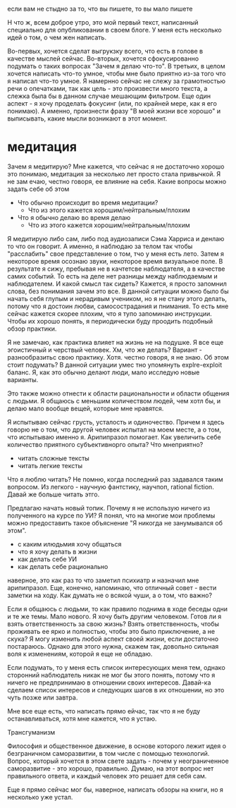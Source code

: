 если вам не стыдно за то, что вы пишете, то вы мало пишете

Н что ж, всем доброе утро, это мой первый текст, написанный специально для опубликовании в своем блоге. У меня есть несколько идей о том, о чем жен написать. 

Во-первых, хочется сделат выгрукзку всего, что есть в голове в качестве мыслей сейчас. Во-вторых, хочется сфокусированно подумать о таких вопросах "Зачем я делаю что-то". В третьих, в целом хочется написать что-то умное, чтобы мне было приятно из-за того что я написал что-то умное. Я намернно сейчас не слежу за грамотностью речи о опечатками, так как цель - это произвести много текста, а слежка была бы в данном случае мешающим фильтром. Еще один аспект - я хочу проделать фокусинг (или, по крайней мере, как я его понимаю). А именно, произнести фразу "В моей жизни все хорошо" и выписывать, какие мысли возникают в этот момент.

# медитация
Зачем я медитирую? Мне кажется, что сейчас я не достаточно хорошо это понимаю, медитация за несколько лет просто стала привычкой. Я не зам ечаю, честно говоря, ее влияние на себя. Какие вопросы можно задать себе об этом
- Что обычно происходит во время медитации? 
	- Что из этого кажется хорошим/нейтральным/плохим
- Что я обычно делаю во время делаю
	- Что из этого кажется хорошим/нейтральным/плохим

Я медитирую либо сам, либо под аудиозаписи Сэма Харриса и денлаю то что он говорит. А именно, я наблюдаю за телом так чтобы "расслабить" свое представление о том, тчо у меня есть лето. Затем я некоторое время осознаю звуки, некоторое время визуальное поле. В результате я сижу, пребывая не в качтетсве наблюдателя, а в качестве самих событий. То есть на деле нет разницы между наблюдаемым и наблюдателем. И какой смысл так сидеть? Кажется, я просто запомнил слова, без понимания зачем это все. В данной ситуации можно было бы начать себя глупым и нерадивым учеником, но я не стану этого делать, потому что я достоин любви, самосострадания и пнимания. То есть мне сейчас кажется скорее плохим, что я тупо запоминаю инструкции. Чтобы их хорошо понять, я периодически буду проодить подобный обзор практики.

Я не замечаю, как практика влияет на жизнь не на подушке. Я все еще эгоистичный и черствый человек. Хм, что же делать? Вариант - разнообразитьс свою практику. Хотя. честно говоря, я не знаю. Об этом стоит подумать? В данной ситуации умес тно упомянуть explre-exploit баланс. Я, как это обычно делают люди, мало исследую новые варианты.

Это также можно отнести к области рациональности и области общения с людьми. Я общаюсь с меньшим количеством людей, чем хотл бы, и делаю мало вообще вещей, которые мне нравятся.

Я испытываю сейчас грусть, усталость и одиночество. Причем я здесь говорю не о том, что другой человек испытал на моем месте, а о том, что испытываю именно я. Арипипразол помогает. Как увеличить себе количество приятного субъективнорго опыта? Что мнеприятно?
- читать сложные тексты
- читать легкие тексты

Что я люблю читать? Не помню, когда последний раз задавался таким вопросом. Из легкого - научную фантстику, научпоп, rational fiction. Давай же больше читать этго.

Предлагаю начать новый топик. Почему я не использую ничего из полученного на курсе по УИ? Я понял, что на многие мои проблемы можно предоставить такое объяснение "Я никогда не занумывался об этом". 
- с каким илюдьмия хочу общаться
- что я хочу делать в жизни
- как делать себе УИ
- как делать себе рационально

наверное, это как раз то что заметил психиатр и назначил мне арипипразол. Еще, конечно, напоминаю, что отличный совет - вести заметки на ходу. Как думать не о всякой чуши, а о том, что важно?

Если я общаюсь с людьми, то как правило поднима в ходе беседы одни и те же темы. Мало нового. Я хочу быть другим человеком. Готов ли я взять ответственность за свою жизнь? Взять ответственность, чтобы проживать ее ярко и полностью, чтобы это было приключение, а не скука? Я могу изменить любой аспект своей жизни, если достаточно постараюсь. Однако для этого нужна, скажем так, довольно сильная воля к изменениям, которой я еще не обладаю.

Если подумать, то у меня есть список интересующих меня тем, однако сторонний наблюдатель никак не мог бы этого понять, потому что я ничего не предпринимаю в отношении своих интересов. Давай-ка сделаем список интересов и следующих шагов в их отношении, но это чуть позже или завтра.

Мне все еще есть, что написать прямо ейчас, так что я не буду останавливаться, хотя мне кажется, что я устаю.

Трансгуманизм

Философия и общественное движение, в основе которого лежит идея о безграничном саморазвитии, в том числе с помощью технологий. Вопрос, который хочется в этом свете задать - почем у неограниченное саморазвитие - это хорошо, правильно. Думаю, на этот вопрос нет правильного ответа, и каждый человек это решает для себя сам. 

Еще я прямо сейчас мог бы, наверное, написать обзоры на книги, но я несколько уже устал.